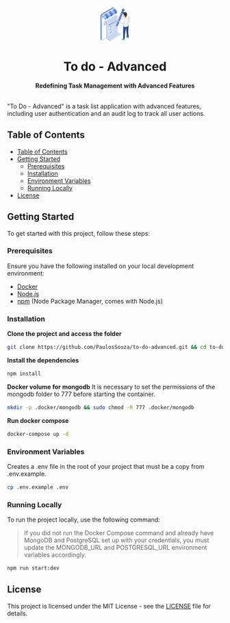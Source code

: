 <div align="center">
  <img src="./.github/assets/logo.png" alt="To do - Advanced" width="80">
  <br>
  <h1>To do - Advanced</h1>
  <strong>Redefining Task Management with Advanced Features</strong>
</div>
<br>

"To Do - Advanced" is a task list application with advanced features, including user authentication and an audit log to track all user actions.

## Table of Contents

- [Table of Contents](#table-of-contents)
- [Getting Started](#getting-started)
  - [Prerequisites](#prequisites)
  - [Installation](#installation)
  - [Environment Variables](#environment-variables)
  - [Running Locally](#running-locally)
- [License](#license)


## Getting Started

To get started with this project, follow these steps:

### Prerequisites

Ensure you have the following installed on your local development environment:

- [Docker](https://www.docker.com/products/docker-desktop/)
- [Node.js](https://nodejs.org/en/download/package-manager)
- [npm](https://www.npmjs.com/) (Node Package Manager, comes with Node.js)


### Installation

**Clone the project and access the folder**

```bash
git clone https://github.com/PaulosSouza/to-do-advanced.git && cd to-do-the-new-way
```

**Install the dependencies**

```bash
npm install
```

**Docker volume for mongodb**
It is necessary to set the permissions of the mongodb folder to 777 before starting the container.

```bash
mkdir -p .docker/mongodb && sudo chmod -R 777 .docker/mongodb
```

**Run docker compose**

```bash
docker-compose up -d
```

### Environment Variables
Creates a .env file in the root of your project that must be a copy from .env.example.

```bash
cp .env.example .env
```

### Running Locally
To run the project locally, use the following command:

>If you did not run the Docker Compose command and already have MongoDB and PostgreSQL set up with your credentials, you must update the MONGODB_URL and POSTGRESQL_URL environment variables accordingly.

```bash
npm run start:dev
```

## License

This project is licensed under the MIT License - see the [LICENSE](LICENSE) file for details.
